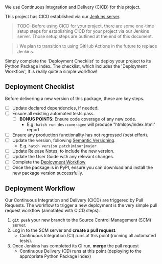 We use Continuous Integration and Delivery (CICD) for this project.

This project has CICD established via our [Jenkins server](https://is-nts-jenkins.uoregon.edu).

> TODO: Before using CICD for your project, there are some one-time setup steps for establishing CICD for your project via our Jenkins server.
> Those setup steps are outlined at the end of this document.

> ℹ We plan to transition to using GitHub Actions in the future to replace Jenkins.

Simply complete the 'Deployment Checklist' to deploy your project to its Python Package Index.
The checklist, which includes the 'Deployment Workflow', 
It is really quite a simple workflow!

## Deployment Checklist

Before delivering a new version of this package, these are key steps.

- [ ] Update declared dependencies, if needed.
- [ ] Ensure all existing automated tests pass.
    - [ ] **BONUS POINTS**: Ensure code coverage of any new code.
        * E.g. `hatch run dev:coveragee` will produce "htmlcov/index.html" report.
- [ ] Ensure any production functionality has not regressed (best effort).
- [ ] Update the version, following [Semantic Versioning](http://semver.org).
    * E.g. `hatch version patch|minor|major`
- [ ] Update Release Notes, to include the new version.
- [ ] Update the User Guide with any relevant changes.
- [ ] Complete the [Deployment Workflow](#deployment-workflow)
- [ ] Once the package is in PyPI, ensure you can download and install the new package version successfully.

## Deployment Workflow

Our Continuous Integration and Delivery (CICD) are triggered by Pull Requests.
The workflow to trigger a new deployment is the very simple pull request workflow (annotated with CICD steps):

1. **`git push`** your new branch to the Source Control Management (SCM) server.
2. Log in to the SCM server and **create a pull request**.
    * Continuous Integration (CI) runs at this point (running all automated tests).
3. Once Jenkins has completed its CI run, **merge** the pull request
    * Continuous Delivery (CD) runs at this point (deploying to the appropriate Python Package Index)
